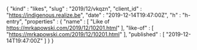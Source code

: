 {
  "kind" : "likes",
  "slug" : "2019/12/vkqzn",
  "client_id" : "https://indigenous.realize.be",
  "date" : "2019-12-14T19:47:00Z",
  "h" : "h-entry",
  "properties" : {
    "name" : [ "Like of https://mrkapowski.com/2019/12/10201.html" ],
    "like-of" : [ "https://mrkapowski.com/2019/12/10201.html" ],
    "published" : [ "2019-12-14T19:47:00Z" ]
  }
}
